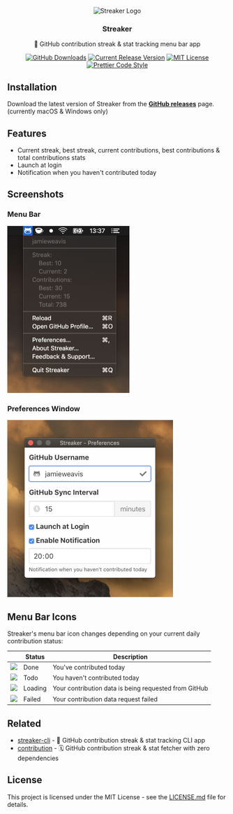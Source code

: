 <p align="center"><img src="./build/icon.png" height="64" alt="Streaker Logo"></p>
<h3 align="center">Streaker</h3>
<p align="center">🐙 GitHub contribution streak & stat tracking menu bar app<p>
<p align="center">
    <a href="https://github.com/jamieweavis/streaker/releases"><img src="https://img.shields.io/github/downloads/jamieweavis/streaker/total.svg" alt="GitHub Downloads"></a>
    <a href="https://github.com/jamieweavis/streaker/releases"><img src="https://img.shields.io/github/release/jamieweavis/streaker.svg" alt="Current Release Version"></a>
    <a href="https://github.com/jamieweavis/readme-template/blob/master/LICENSE.md"><img src="https://img.shields.io/badge/license-MIT-blue.svg" alt="MIT License"></a>
    <a href="https://github.com/prettier/prettier"><img src="https://img.shields.io/badge/code_style-prettier-ff69b4.svg" alt="Prettier Code Style"></a>
</p>

## Installation

Download the latest version of Streaker from the **[GitHub releases](https://github.com/jamieweavis/streaker/releases)** page. (currently macOS & Windows only)

## Features

- Current streak, best streak, current contributions, best contributions & total contributions stats
- Launch at login
- Notification when you haven't contributed today

## Screenshots

### Menu Bar

<img src="./screenshots/menu-bar.png" width="280" alt="Menu Bar Screenshot">

### Preferences Window

<img src="./screenshots/preferences-window.png" width="380" alt="Preferences Screenshot">

## Menu Bar Icons

Streaker's menu bar icon changes depending on your current daily contribution status:

|                                                              | Status  | Description                                           |
| ------------------------------------------------------------ | ------- | ----------------------------------------------------- |
| <img src="./src/icons/macos/doneTemplate@2x.png" width="16"> | Done    | You've contributed today                              |
| <img src="./src/icons/macos/todoTemplate@2x.png" width="16"> | Todo    | You haven't contributed today                         |
| <img src="./src/icons/macos/loadTemplate@2x.png" width="16"> | Loading | Your contribution data is being requested from GitHub |
| <img src="./src/icons/macos/failTemplate@2x.png" width="16"> | Failed  | Your contribution data request failed                 |

## Related

- [streaker-cli](https://github.com/jamieweavis/streaker-cli) - 🐙 GitHub contribution streak & stat tracking CLI app
- [contribution](https://github.com/jamieweavis/contribution) - 🗓 GitHub contribution streak & stat fetcher with zero dependencies

## License

This project is licensed under the MIT License - see the [LICENSE.md](LICENSE.md) file for details.
